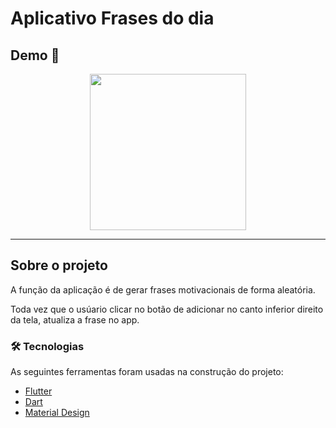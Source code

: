 # Aplicativo Frases do dia

## Demo 📸

<div align="center">
<img src="https://user-images.githubusercontent.com/74507254/139785920-f37b4ea2-013a-4fb6-b2fd-fb5e5912b9f1.png" width="250px" />
</div>

---

## Sobre o projeto
 A função da aplicação é de gerar frases motivacionais de forma aleatória.
 
 Toda vez que o usúario clicar no botão de adicionar no canto inferior direito da tela, atualiza a frase no app.
 
 ### 🛠 Tecnologias
 
 As seguintes ferramentas foram usadas na construção do projeto:
 
 - [Flutter](https://flutter.dev/)
 - [Dart](https://dart.dev//)
 - [Material Design](https://material.io/design/)


